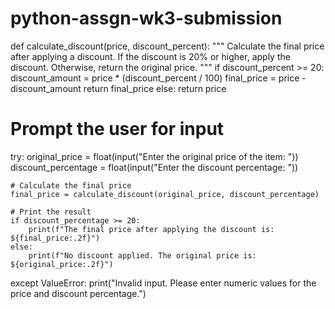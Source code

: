 # python-assgn-wk3-submission

def calculate_discount(price, discount_percent):
    """
    Calculate the final price after applying a discount.
    If the discount is 20% or higher, apply the discount.
    Otherwise, return the original price.
    """
    if discount_percent >= 20:
        discount_amount = price * (discount_percent / 100)
        final_price = price - discount_amount
        return final_price
    else:
        return price

# Prompt the user for input
try:
    original_price = float(input("Enter the original price of the item: "))
    discount_percentage = float(input("Enter the discount percentage: "))

    # Calculate the final price
    final_price = calculate_discount(original_price, discount_percentage)

    # Print the result
    if discount_percentage >= 20:
        print(f"The final price after applying the discount is: ${final_price:.2f}")
    else:
        print(f"No discount applied. The original price is: ${original_price:.2f}")
except ValueError:
    print("Invalid input. Please enter numeric values for the price and discount percentage.")
